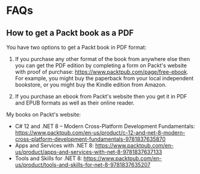 # FAQs

## How to get a Packt book as a PDF

You have two options to get a Packt book in PDF format:

1. If you purchase any other format of the book from anywhere else then you can get the PDF edition by completing a form on Packt's website with proof of purchase: https://www.packtpub.com/page/free-ebook. For example, you might buy the paperback from your local independent bookstore, or you might buy the Kindle edition from Amazon.

2. If you purchase an ebook from Packt's website then you get it in PDF and EPUB formats as well as their online reader. 
 
My books on Packt's website:
- C# 12 and .NET 8 – Modern Cross-Platform Development Fundamentals: https://www.packtpub.com/en-us/product/c-12-and-net-8-modern-cross-platform-development-fundamentals-9781837635870
- Apps and Services with .NET 8: https://www.packtpub.com/en-us/product/apps-and-services-with-net-8-9781837637133
- Tools and Skills for .NET 8: https://www.packtpub.com/en-us/product/tools-and-skills-for-net-8-9781837635207
